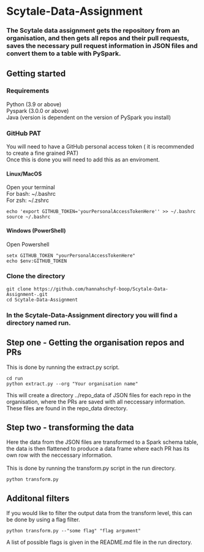# Scytale-Data-Assignment
### The Scytale data assignment gets the repository from an organisation, and then gets all repos and their pull requests, saves the necessary pull request information in JSON files and convert them to a table with PySpark.   

## Getting started
### Requirements
Python (3.9 or above) <br />
Pyspark (3.0.0 or above) <br />
Java (version is dependent on the version of PySpark you install)

### GitHub PAT
You will need to have a GitHub personal access token ( it is recommended to create a fine grained PAT) <br />
Once this is done you will need to add this as an enviroment.<br />
#### Linux/MacOS
Open your terminal <br />
For bash: ~/.bashrc <br />
For zsh: ~/.zshrc
```
echo 'export GITHUB_TOKEN='yourPersonalAccessTokenHere'' >> ~/.bashrc
source ~/.bashrc
```
#### Windows (PowerShell)
Open Powershell 
```
setx GITHUB_TOKEN "yourPersonalAccessTokenHere"
echo $env:GITHUB_TOKEN
```
### Clone the directory

```
git clone https://github.com/hannahschyf-boop/Scytale-Data-Assignment-.git
cd Scytale-Data-Assignment
```
### In the Scytale-Data-Assignment directory you will find a directory named run.

## Step one - Getting the organisation repos and PRs
This is done by running the extract.py script.

```
cd run
python extract.py --org "Your organisation name"
```
This will create a directory ../repo_data of JSON files for each repo in the organisation, where the PRs are saved with all neccessary information. <br />
These files are found in the repo_data directory. 

## Step two - transforming the data 
Here the data from the JSON files are transformed to a Spark schema table, the data is then flattened to produce a data frame where each PR has its own row with the neccessary information. <br />
<br />
This is done by running the transform.py script in the run directory.

```
python transform.py
```
## Additonal filters
If you would like to filter the output data from the transform level, this can be done by using a flag filter.
```
python transform.py --"some flag" "flag argument"
```
A list of possible flags is given in the README.md file in the run directory. 
